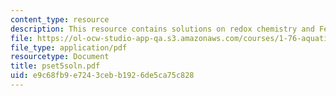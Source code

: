 ```yaml
---
content_type: resource
description: This resource contains solutions on redox chemistry and Fe(II).
file: https://ol-ocw-studio-app-qa.s3.amazonaws.com/courses/1-76-aquatic-chemistry-fall-2005/e9c68fb9e7243cebb1926de5ca75c828_pset5soln.pdf
file_type: application/pdf
resourcetype: Document
title: pset5soln.pdf
uid: e9c68fb9-e724-3ceb-b192-6de5ca75c828
---
```

